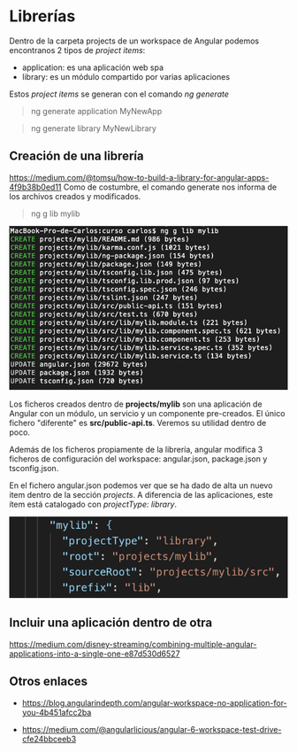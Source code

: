 # Librerías

Dentro de la carpeta projects de un workspace de Angular podemos encontranos 2 tipos de *project items*:

- application: es una aplicación web spa
- library: es un módulo compartido por varias aplicaciones

Estos *project items* se generan con el comando *ng generate*

> ng generate application MyNewApp

> ng generate library MyNewLibrary

## Creación de una librería

https://medium.com/@tomsu/how-to-build-a-library-for-angular-apps-4f9b38b0ed11
Como de costumbre, el comando generate nos informa de los archivos creados y modificados.

> ng g lib mylib

![Resultado del comando ng g lib](img/generate-lib.png "Resultado del comando ng g lib")

Los ficheros creados dentro de **projects/mylib** son una aplicación de Angular con un módulo, un servicio y un componente pre-creados. El único fichero "diferente" es **src/public-api.ts**. Veremos su utilidad dentro de poco.

Además de los ficheros propiamente de la librería, angular modifica 3 ficheros de configuración del workspace: angular.json, package.json y tsconfig.json.

En el fichero angular.json podemos ver que se ha dado de alta un nuevo item dentro de la sección *projects*. A diferencia de las aplicaciones, este ítem está catalogado con *projectType: library*.

![Resultado del comando ng g lib](img/lib-angularjson.png "Resultado del comando ng g lib")



## Incluir una aplicación dentro de otra

https://medium.com/disney-streaming/combining-multiple-angular-applications-into-a-single-one-e87d530d6527

## Otros enlaces

- https://blog.angularindepth.com/angular-workspace-no-application-for-you-4b451afcc2ba

- https://medium.com/@angularlicious/angular-6-workspace-test-drive-cfe24bbceeb3

